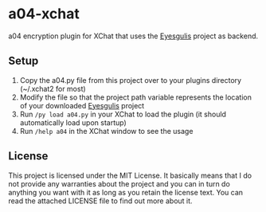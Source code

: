 # a04-xchat #

a04 encryption plugin for XChat that uses the [Eyesgulis](https://github.com/EyesIsMine/Eyesgulis) project as backend.

## Setup ##

1. Copy the a04.py file from this project over to your plugins directory (~/.xchat2 for most)
2. Modify the file so that the project path variable represents the location of your downloaded [Eyesgulis](https://github.com/EyesIsMine/Eyesgulis) project
3. Run `/py load a04.py` in your XChat to load the plugin (it should automatically load upon startup)
4. Run `/help a04` in the XChat window to see the usage

## License ##

This project is licensed under the MIT License. It basically means that I do not provide any warranties about the project and you can in turn do anything you want with it as long as you retain the license text. You can read the attached LICENSE file to find out more about it.
